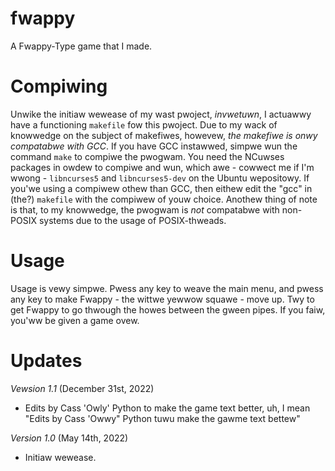 # fwappy
A Fwappy-Type game that I made.

# Compiwing
Unwike the initiaw wewease of my wast pwoject, *invwetuwn*, I actuawwy have a functioning ``makefile`` fow this pwoject. Due to my wack of knowwedge on the subject of makefiwes, howevew, *the makefiwe is onwy compatabwe with GCC*. If you have GCC instawwed, simpwe wun the command ``make`` to compiwe the pwogwam. You need the NCuwses packages in owdew to compiwe and wun, which awe - cowwect me if I'm wwong - ``libncurses5`` and ``libncurses5-dev`` on the Ubuntu wepositowy. If you'we using a compiwew othew than GCC, then eithew edit the "gcc" in (the?) ``makefile`` with the compiwew of youw choice.
Anothew thing of note is that, to my knowwedge, the pwogwam is *not* compatabwe with non-POSIX systems due to the usage of POSIX-thweads. 

# Usage
Usage is vewy simpwe. Pwess any key to weave the main menu, and pwess any key to make Fwappy - the wittwe yewwow squawe - move up. Twy to get Fwappy to go thwough the howes between the gween pipes. If you faiw, you'ww be given a game ovew.

# Updates

*Vewsion 1.1* (December 31st, 2022)
- Edits by Cass 'Owly' Python to make the game text better, uh, I mean "Edits by Cass 'Owwy" Python tuwu make the gawme text bettew"

*Version 1.0* (May 14th, 2022)
- Initiaw wewease.
